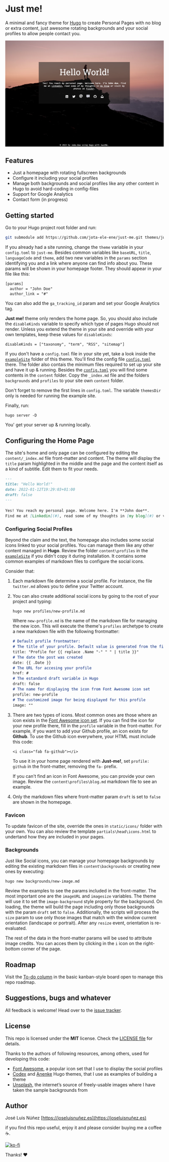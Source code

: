 # Just me!

A minimal and fancy theme for [Hugo](http://gohugo.io/) to create Personal Pages with no blog or extra content, just awesome rotating backgrounds and your social profiles to allow people contact you.

![Just me! screenshot](/images/screenshot.png)

## Features

- Just a homepage with rotating fullscreen backgrounds
- Configure it including your social profiles
- Manage both backgrounds and social profiles like any other content in Hugo to avoid hard-coding in config-files
- Support for Google Analytics
- Contact form (in progress)

## Getting started

Go to your Hugo project root folder and run:

```bash
git submodule add https://github.com/jota-ele-ene/just-me.git themes/just-me
```

If you already had a site running, change the `theme` variable in your `config.toml` to `just-me`. Besides common variables like `baseURL`, `title`, `languageCode` and `theme`, add two new variables in the `params` section identifying you and a link where anyone can find info about you. These params will be shown in your homepage footer. They should appear in your file like this:

```
[params]
  author = "John Doe"
  author_link = "#"
```

You can also add the `ga_tracking_id` param and set your Google Analytics tag.

**Just me!** theme only renders the home page. So, you should also include the `disableKinds` variable to specify which type of pages Hugo should not render. Unless you extend the theme in your site and override with your own templates, keep these values for `disableKinds`:

```
disableKinds = ["taxonomy", "term", "RSS", "sitemap"]
```

If you don't have a `config.toml` file in your site yet, take a look inside the [`exampleSite`](https://github.com/jota-ele-ene/just-me/tree/master/exampleSite) folder of this theme. You'll find the config file [`config.toml`](https://github.com/jota-ele-ene/just-me/blob/master/exampleSite/config.toml) there. The folder also contais the minimum files required to set up your site and have it up & running. Besides the [`config.toml`](https://github.com/jota-ele-ene/just-me/blob/master/exampleSite/config.toml) you will find some contents in the `content` folder. Copy the `_index.md` file and the folders `backgrounds` and `profiles` to your site own `content` folder.

Don't forget to remove the first lines in `config.toml`. The variable `themesDir` only is needed for running the example site.

Finally, run:

```
hugo server -D
```

You' get your server up & running locally.

## Configuring the Home Page

The site's home and only page can be configured by editing the `content/_index.md` file front-matter and content. The theme will display the `title` param highlighted in the middle and the page and the content itself as a kind of subtitle. Edit them to fit your needs.

```md
---
title: "Hello World!"
date: 2022-01-12T19:29:03+01:00
draft: false
---

Yes! You reach my personal page. Welcome here. I'm **John doe**.
Find me at [Linkedin](#), read some of my thoughts in [my blog](#) or visit my photos at [Flickr](#).
```

### Configuring Social Profiles

Beyond the claim and the text, the homepage also includes some social icons linked to your social profiles. You can manage them like any other content managed in **Hugo**. Review the folder `content\profiles` in the [`exampleSite`](https://github.com/jota-ele-ene/just-me/tree/master/exampleSite) if you didn't copy it during installation. It contains some common examples of markdown files to configure the social icons.

Consider that:

1. Each markdown file determine a social profile. For instance, the file `twitter.md` allows you to define your Twitter account.

2. You can also create additional social icons by going to the root of your project and typing:

    ```
    hugo new profiles/new-profile.md
    ```

    Where `new-profile.md` is the name of the markdown file for managing the new icon. This will execute the theme's `profiles` archetype to create a new markdown file with the following frontmatter:

    ```md
    # Default profile frontmatter:
    # The title of your profile. Default value is generated from the filename
    title: "Profile for {{ replace .Name "-" " " | title }}"
    # The date the post was created
    date: {{ .Date }}
    # The URL for accesing your profile
    href: #
    # The estandard draft variable in Hugo
    draft: false
    # The name for displaying the icon from Font Awesome icon set
    profile: new-profile
    # The customized image for being displayed for this profile
    image: ""
    ```

3. There are two types of icons. Most common ones are those where an icon exists in the [Font Awesome icon set](https://fontawesome.com/). If you can find the icon for your new profile there, fill in the `profile` variable in the front-matter. For example, if you want to add your Github profile, an icon exists for **Github**. To use the Github icon everywhere, your HTML must include this code:

    ```
    <i class="fab fa-github"></i>
    ```

    To use it in your home page rendered with **Just-me!**, set `profile: github` in the front-matter, removing the `fa-` prefix.

    If you can't find an icon in Font Awesome, you can provide your own image. Review the `content\profiles\blog.md` markdown file to see an example.

4. Only the markdown files where front-matter param `draft` is set to `false` are shown in the homepage.

### Favicon

To update favicon of the site, override the ones in `static/icons/` folder with your own. You can also review the template `partials\head\icons.html` to undertand how they are included in your pages.

### Backgrounds

Just like Social icons, you can manage your homepage backgrounds by editing the existing markdown files in `content\backgrounds` or creating new ones by executing:

```
hugo new backgrounds/new-image.md
```

Review the examples to see the params included in the front-matter. The most important one are the `imageURL` and `imagesize` variables. The theme will use it to set the `image-background` style property for the background. On loading, the theme will build the page including only those backgrounds with the param `draft` set to `false`. Additionally, the scripts will process the `size` param to use only those images that match with the window current orientation (landscape or portrait). After any `resize` event, orientation is re-evaluated.

The rest of the data in the front-matter params will be used to attribute image credits. You can acces them by clicking in the `i` icon on the right-bottom corner of the page.

## Roadmap

Visit the [To-do column](https://github.com/users/jota-ele-ene/projects/2) in the basic kanban-style board open to manage this repo roadmap.

## Suggestions, bugs and whatever

All feedback is welcome! Head over to the [issue tracker](https://github.com/jota-ele-ene/just-me/issues).

## License

This repo is licensed under the **MIT** license. Check the [LICENSE file](https://github.com/jota-ele-ene/just-me/blob/main/LICENSE) for details.

Thanks to the authors of following resources, among others, used for developing this code:

- [Font Awesome](https://fontawesome.com/), a popular icon set that I use to display the social profiles
- [Codex](https://github.com/jakewies/hugo-theme-codex/) and [Anenke](https://github.com/theNewDynamic/gohugo-theme-ananke) Hugo themes, that I use as examples of building a theme
- [Unsplash](https://unsplash.com), the internet’s source of freely-usable images where I have taken the sample backgrounds from

## Author

José Luis Núñez [https://joseluisnuñez.es](https://joseluisnuñez.es)

if you find this repo useful, enjoy it and please consider buying me a coffee ☕️.

[![ko-fi](https://ko-fi.com/img/githubbutton_sm.svg)](https://ko-fi.com/U7U27W8VV)

Thanks! ❤️
